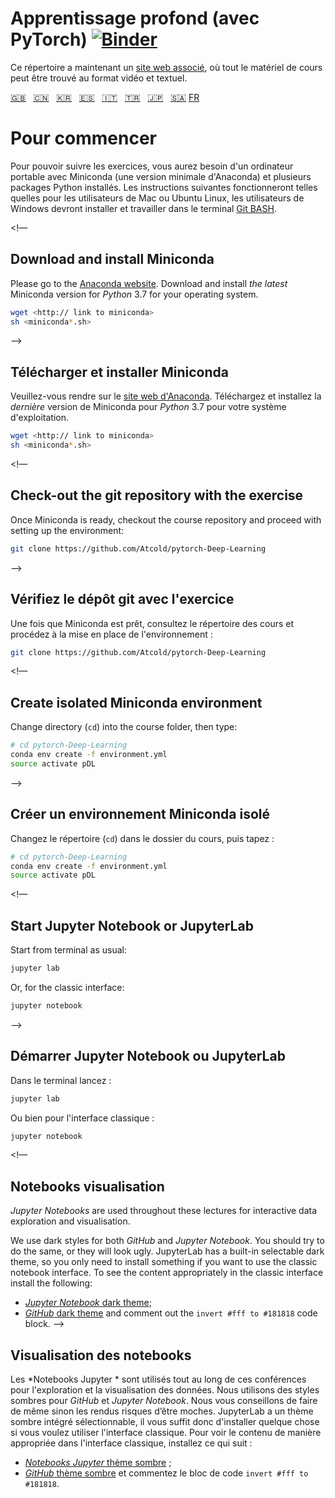 <!-- Deep Learning (with PyTorch)
-->

# Apprentissage profond (avec PyTorch) [![Binder](https://mybinder.org/badge_logo.svg)](https://mybinder.org/v2/gh/Atcold/pytorch-Deep-Learning/master)



<!-- This notebook repository now has a [companion website](https://atcold.github.io/pytorch-Deep-Learning/), where all the course material can be found in video and textual format.
-->

Ce répertoire a maintenant un [site web associé](https://atcold.github.io/pytorch-Deep-Learning/), où tout le matériel de cours peut être trouvé au format vidéo et textuel.


<!-- English - Mandarin - Korean - Spanish - Italian - Turkish - Japanese - Arabic -->
[🇬🇧](https://github.com/Atcold/pytorch-Deep-Learning/blob/master/README.md) &nbsp; [🇨🇳](https://github.com/Atcold/pytorch-Deep-Learning/blob/master/docs/zh/README-ZH.md) &nbsp; [🇰🇷](https://github.com/Atcold/pytorch-Deep-Learning/blob/master/docs/ko/README-KO.md) &nbsp; [🇪🇸](https://github.com/Atcold/pytorch-Deep-Learning/blob/master/docs/es/README-ES.md) &nbsp; [🇮🇹](https://github.com/Atcold/pytorch-Deep-Learning/blob/master/docs/it/README-IT.md) &nbsp; [🇹🇷](https://github.com/Atcold/pytorch-Deep-Learning/blob/master/docs/tr/README-TR.md) &nbsp; [🇯🇵](https://github.com/Atcold/pytorch-Deep-Learning/blob/master/docs/ja/README-JA.md) &nbsp; [🇸🇦](https://github.com/Atcold/pytorch-Deep-Learning/blob/master/docs/ar/README-AR.md)
[FR](https://github.com/Atcold/pytorch-Deep-Learning/blob/master/docs/fr/README-FR.md)

<!--# Getting started

To be able to follow the exercises, you are going to need a laptop with Miniconda (a minimal version of Anaconda) and several Python packages installed.
The following instruction would work as is for Mac or Ubuntu Linux users, Windows users would need to install and work in the [Git BASH](https://gitforwindows.org/) terminal.-->

# Pour commencer

Pour pouvoir suivre les exercices, vous aurez besoin d'un ordinateur portable avec Miniconda (une version minimale d'Anaconda) et plusieurs packages Python installés.
Les instructions suivantes fonctionneront telles quelles pour les utilisateurs de Mac ou Ubuntu Linux, les utilisateurs de Windows devront installer et travailler dans le terminal [Git BASH](https://gitforwindows.org/).


<!—
## Download and install Miniconda

Please go to the [Anaconda website](https://conda.io/miniconda.html).
Download and install *the latest* Miniconda version for *Python* 3.7 for your operating system.

```bash
wget <http:// link to miniconda>
sh <miniconda*.sh>
```
-->

## Télécharger et installer Miniconda

Veuillez-vous rendre sur le [site web d'Anaconda](https://conda.io/miniconda.html).
Téléchargez et installez la *dernière* version de Miniconda pour *Python* 3.7 pour votre système d'exploitation.

```bash
wget <http:// link to miniconda>
sh <miniconda*.sh>
```

<!—
## Check-out the git repository with the exercise

Once Miniconda is ready, checkout the course repository and proceed with setting up the environment:

```bash
git clone https://github.com/Atcold/pytorch-Deep-Learning
```
-->

## Vérifiez le dépôt git avec l'exercice

Une fois que Miniconda est prêt, consultez le répertoire des cours et procédez à la mise en place de l'environnement :

```bash
git clone https://github.com/Atcold/pytorch-Deep-Learning
```


<!—
## Create isolated Miniconda environment

Change directory (`cd`) into the course folder, then type:

```bash
# cd pytorch-Deep-Learning
conda env create -f environment.yml
source activate pDL
```
-->

## Créer un environnement Miniconda isolé

Changez le répertoire (`cd`) dans le dossier du cours, puis tapez :
```bash
# cd pytorch-Deep-Learning
conda env create -f environment.yml
source activate pDL
```

<!—
## Start Jupyter Notebook or JupyterLab

Start from terminal as usual:

```bash
jupyter lab
```

Or, for the classic interface:

```bash
jupyter notebook
```
-->


## Démarrer Jupyter Notebook ou JupyterLab

Dans le terminal lancez :

```bash
jupyter lab
```

Ou bien pour l'interface classique :

```bash
jupyter notebook
```


<!—
## Notebooks visualisation

*Jupyter Notebooks* are used throughout these lectures for interactive data exploration and visualisation.

We use dark styles for both *GitHub* and *Jupyter Notebook*.
You should try to do the same, or they will look ugly.
JupyterLab has a built-in selectable dark theme, so you only need to install something if you want to use the classic notebook interface.
To see the content appropriately in the classic interface install the following:

 - [*Jupyter Notebook* dark theme](https://userstyles.org/styles/153443/jupyter-notebook-dark);
 - [*GitHub* dark theme](https://userstyles.org/styles/37035/github-dark) and comment out the `invert #fff to #181818` code block.
-->

## Visualisation des notebooks

Les *Notebooks Jupyter * sont utilisés tout au long de ces conférences pour l'exploration et la visualisation des données.
Nous utilisons des styles sombres pour *GitHub* et *Jupyter Notebook*.
Nous vous conseillons de faire de même sinon les rendus risques d’être moches.
JupyterLab a un thème sombre intégré sélectionnable, il vous suffit donc d'installer quelque chose si vous voulez utiliser l'interface classique.
Pour voir le contenu de manière appropriée dans l'interface classique, installez ce qui suit :

 - [*Notebooks Jupyter* thème sombre](https://userstyles.org/styles/153443/jupyter-notebook-dark) ;
 - [*GitHub* thème sombre](https://userstyles.org/styles/37035/github-dark) et commentez le bloc de code `invert #fff to #181818`.

